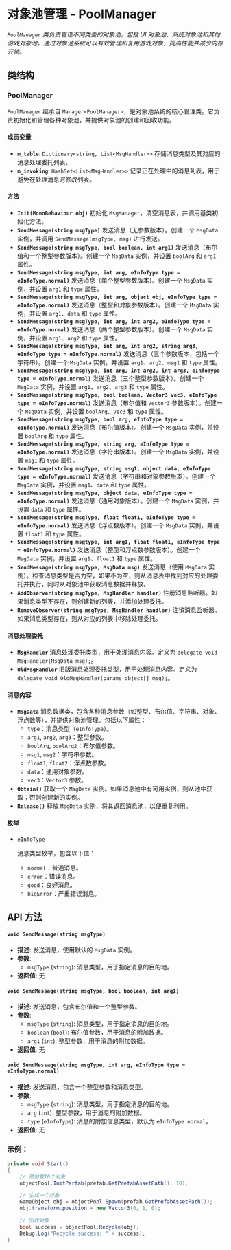 

# **对象池管理 - PoolManager**



*`PoolManager` 类负责管理不同类型的对象池，包括 UI 对象池、系统对象池和其他游戏对象池。通过对象池系统可以有效管理和复用游戏对象，提高性能并减少内存开销。*



## 类结构

### PoolManager

`PoolManager` 继承自 `Manager<PoolManager>`，是对象池系统的核心管理类。它负责初始化和管理各种对象池，并提供对象池的创建和回收功能。





#### 成员变量

- **`m_table`**: `Dictionary<string, List<MsgHandler>>`
  存储消息类型及其对应的消息处理委托列表。
- **`m_invoking`**: `HashSet<List<MsgHandler>>`
  记录正在处理中的消息列表，用于避免在处理消息时修改列表。

#### 方法

- **`Init(MonoBehaviour obj)`**
  初始化 `MsgManager`，清空消息表，并调用基类初始化方法。
- **`SendMessage(string msgType)`**
  发送消息（无参数版本）。创建一个 `MsgData` 实例，并调用 `SendMessage(msgType, msg)` 进行发送。
- **`SendMessage(string msgType, bool boolean, int arg1)`**
  发送消息（布尔值和一个整型参数版本）。创建一个 `MsgData` 实例，并设置 `boolArg` 和 `arg1` 属性。
- **`SendMessage(string msgType, int arg, eInfoType type = eInfoType.normal)`**
  发送消息（单个整型参数版本）。创建一个 `MsgData` 实例，并设置 `arg1` 和 `type` 属性。
- **`SendMessage(string msgType, int arg, object obj, eInfoType type = eInfoType.normal)`**
  发送消息（整型和对象参数版本）。创建一个 `MsgData` 实例，并设置 `arg1`、`data` 和 `type` 属性。
- **`SendMessage(string msgType, int arg, int arg2, eInfoType type = eInfoType.normal)`**
  发送消息（两个整型参数版本）。创建一个 `MsgData` 实例，并设置 `arg1`、`arg2` 和 `type` 属性。
- **`SendMessage(string msgType, int arg, int arg2, string arg3, eInfoType type = eInfoType.normal)`**
  发送消息（三个参数版本，包括一个字符串）。创建一个 `MsgData` 实例，并设置 `arg1`、`arg2`、`msg1` 和 `type` 属性。
- **`SendMessage(string msgType, int arg, int arg2, int arg3, eInfoType type = eInfoType.normal)`**
  发送消息（三个整型参数版本）。创建一个 `MsgData` 实例，并设置 `arg1`、`arg2`、`arg3` 和 `type` 属性。
- **`SendMessage(string msgType, bool boolean, Vector3 vec3, eInfoType type = eInfoType.normal)`**
  发送消息（布尔值和 `Vector3` 参数版本）。创建一个 `MsgData` 实例，并设置 `boolArg`、`vec3` 和 `type` 属性。
- **`SendMessage(string msgType, bool arg, eInfoType type = eInfoType.normal)`**
  发送消息（布尔值版本）。创建一个 `MsgData` 实例，并设置 `boolArg` 和 `type` 属性。
- **`SendMessage(string msgType, string arg, eInfoType type = eInfoType.normal)`**
  发送消息（字符串版本）。创建一个 `MsgData` 实例，并设置 `msg1` 和 `type` 属性。
- **`SendMessage(string msgType, string msg1, object data, eInfoType type = eInfoType.normal)`**
  发送消息（字符串和对象参数版本）。创建一个 `MsgData` 实例，并设置 `msg1`、`data` 和 `type` 属性。
- **`SendMessage(string msgType, object data, eInfoType type = eInfoType.normal)`**
  发送消息（通用对象版本）。创建一个 `MsgData` 实例，并设置 `data` 和 `type` 属性。
- **`SendMessage(string msgType, float float1, eInfoType type = eInfoType.normal)`**
  发送消息（浮点数版本）。创建一个 `MsgData` 实例，并设置 `float1` 和 `type` 属性。
- **`SendMessage(string msgtype, int arg1, float float1, eInfoType type = eInfoType.normal)`**
  发送消息（整型和浮点数参数版本）。创建一个 `MsgData` 实例，并设置 `arg1`、`float1` 和 `type` 属性。
- **`SendMessage(string msgType, MsgData msg)`**
  发送消息（使用 `MsgData` 实例）。检查消息类型是否为空，如果不为空，则从消息表中找到对应的处理委托并执行，同时从对象池中获取消息数据并释放。
- **`AddObserver(string msgType, MsgHandler handler)`**
  注册消息监听器。如果消息类型不存在，则创建新的列表，并添加处理委托。
- **`RemoveObserver(string msgType, MsgHandler handler)`**
  注销消息监听器。如果消息类型存在，则从对应的列表中移除处理委托。

#### 消息处理委托

- **`MsgHandler`**
  消息处理委托类型，用于处理消息内容。定义为 `delegate void MsgHandler(MsgData msg);`。
- **`OldMsgHandler`**
  旧版消息处理委托类型，用于处理消息内容。定义为 `delegate void OldMsgHandler(params object[] msg);`。

#### 消息内容

- **`MsgData`**
  消息数据类，包含各种消息参数（如整型、布尔值、字符串、对象、浮点数等），并提供对象池管理。包括以下属性：
  - `type`：消息类型（`eInfoType`）。
  - `arg1`, `arg2`, `arg3`：整型参数。
  - `boolArg`, `boolArg2`：布尔值参数。
  - `msg1`, `msg2`：字符串参数。
  - `float1`, `float2`：浮点数参数。
  - `data`：通用对象参数。
  - `vec3`：`Vector3` 参数。
- **`Obtain()`**
  获取一个 `MsgData` 实例。如果消息池中有可用实例，则从池中获取；否则创建新的实例。
- **`Release()`**
  释放 `MsgData` 实例，将其返回消息池，以便重复利用。

#### 枚举

- `eInfoType`

  消息类型枚举，包含以下值：

  - `normal`：普通消息。
  - `error`：错误消息。
  - `good`：良好消息。
  - `bigError`：严重错误消息。



## API 方法

#### `void SendMessage(string msgType)`

- **描述**: 发送消息，使用默认的 `MsgData` 实例。
- **参数**:
  - `msgType` (`string`): 消息类型，用于指定消息的目的地。
- **返回值**: 无

#### `void SendMessage(string msgType, bool boolean, int arg1)`

- **描述**: 发送消息，包含布尔值和一个整型参数。
- **参数**:
  - `msgType` (`string`): 消息类型，用于指定消息的目的地。
  - `boolean` (`bool`): 布尔值参数，用于消息的附加数据。
  - `arg1` (`int`): 整型参数，用于消息的附加数据。
- **返回值**: 无

#### `void SendMessage(string msgType, int arg, eInfoType type = eInfoType.normal)`

- **描述**: 发送消息，包含一个整型参数和消息类型。
- **参数**:
  - `msgType` (`string`): 消息类型，用于指定消息的目的地。
  - `arg` (`int`): 整型参数，用于消息的附加数据。
  - `type` (`eInfoType`): 消息的附加信息类型，默认为 `eInfoType.normal`。
- **返回值**: 无

### 示例：

```c#
private void Start()
{
    // 预加载10个对象
    objectPool.InitPerfab(prefab.GetPrefabAssetPath(), 10);

    // 生成一个对象
    GameObject obj = objectPool.Spawn(prefab.GetPrefabAssetPath());
    obj.transform.position = new Vector3(0, 1, 0);

    // 回收对象
    bool success = objectPool.Recycle(obj);
    Debug.Log("Recycle success: " + success);
}
```



